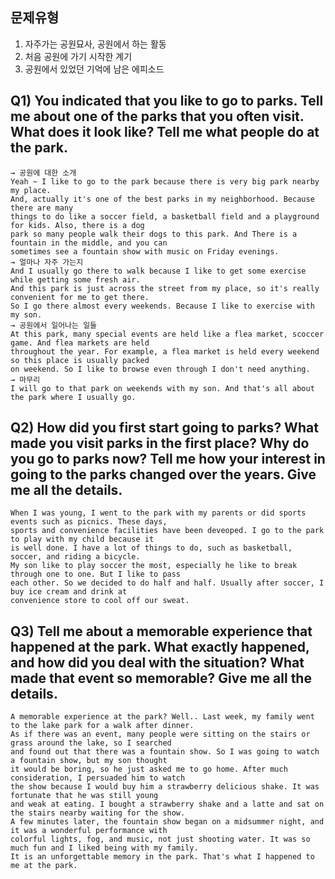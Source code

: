 ## 문제유형
1. 자주가는 공원묘사, 공원에서 하는 활동
2. 처음 공원에 가기 시작한 계기
3. 공원에서 있었던 기억에 남은 에피소드

## Q1) You indicated that you like to go to parks. Tell me about one of the parks that you often visit. What does it look like? Tell me what people do at the park.  
```
→ 공원에 대한 소개  
Yeah ~ I like to go to the park because there is very big park nearby my place.  
And, actually it's one of the best parks in my neighborhood. Because there are many 
things to do like a soccer field, a basketball field and a playground for kids. Also, there is a dog
park so many people walk their dogs to this park. And There is a fountain in the middle, and you can
sometimes see a fountain show with music on Friday evenings.  
→ 얼마나 자주 가는지  
And I usually go there to walk because I like to get some exercise while getting some fresh air.  
And this park is just across the street from my place, so it's really convenient for me to get there.  
So I go there almost every weekends. Because I like to exercise with my son.
→ 공원에서 일어나는 일들  
At this park, many special events are held like a flea market, scoccer game. And flea markets are held
throughout the year. For example, a flea market is held every weekend so this place is usually packed
on weekend. So I like to browse even through I don't need anything.  
→ 마무리  
I will go to that park on weekends with my son. And that's all about the park where I usually go.  
```
## Q2) How did you first start going to parks? What made you visit parks in the first place? Why do you go to parks now? Tell me how your interest in going to the parks changed over the years. Give me all the details.  
```
When I was young, I went to the park with my parents or did sports events such as picnics. These days,
sports and convenience facilities have been deveoped. I go to the park to play with my child because it
is well done. I have a lot of things to do, such as basketball, soccer, and riding a bicycle.
My son like to play soccer the most, especially he like to break through one to one. But I like to pass
each other. So we decided to do half and half. Usually after soccer, I buy ice cream and drink at
convenience store to cool off our sweat.
```
## Q3) Tell me about a memorable experience that happened at the park. What exactly happened, and how did you deal with the situation? What made that event so memorable? Give me all the details.
```
A memorable experience at the park? Well.. Last week, my family went to the lake park for a walk after dinner.
As if there was an event, many people were sitting on the stairs or grass around the lake, so I searched
and found out that there was a fountain show. So I was going to watch a fountain show, but my son thought
it would be boring, so he just asked me to go home. After much consideration, I persuaded him to watch
the show because I would buy him a strawberry delicious shake. It was fortunate that he was still young
and weak at eating. I bought a strawberry shake and a latte and sat on the stairs nearby waiting for the show.
A few minutes later, the fountain show began on a midsummer night, and it was a wonderful performance with
colorful lights, fog, and music, not just shooting water. It was so much fun and I liked being with my family.
It is an unforgettable memory in the park. That's what I happened to me at the park.
```

